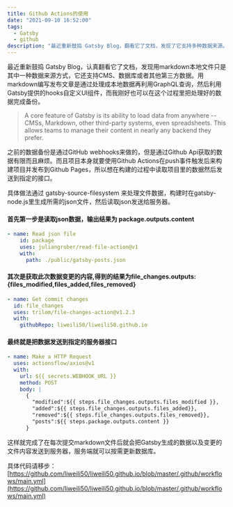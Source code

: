 ```yaml
---
title: Github Actions的使用
date: "2021-09-10 16:52:00"
tags:
  - Gatsby
  - github
description: "最近重新鼓捣 Gatsby Blog，翻看它了文档，发现了它支持多种数据来源。虽然我是采用markdown编写，处理成本地数据再利用GraphQL查询，这就利用了Gatsby提供的hooks，刚好在这里可以让我用来把数据提交到数据库。"
---
```


最近重新鼓捣 Gatsby Blog，认真翻看它了文档，发现用markdown本地文件只是其中一种数据来源方式，它还支持CMS、数据库或者其他第三方数据。用markdown编写发布文章是通过处理成本地数据再利用GraphQL查询，然后利用Gatsby提供的hooks自定义UI组件，而我刚好也可以在这个过程里把处理好的数据完成备份。

> A core feature of Gatsby is its ability to load data from anywhere -- CMSs, Markdown, other third-party systems, even spreadsheets. This allows teams to manage their content in nearly any backend they prefer.

之前的数据备份是通过GitHub webhooks来做的，但是通过Github Api获取的数据有限而且麻烦。而且项目本身就要使用Github Actions在push事件触发后来构建项目并发布到Github Pages，所以想在构建的过程中读取项目里的数据然后发送到指定的接口。

具体做法通过 gatsby-source-filesystem 来处理文件数据，构建时在gatsby-node.js里生成所需的json文件，然后读取json发送给服务器。

#### 首先第一步是读取json数据，输出结果为 package.outputs.content

```yml
- name: Read json file
    id: package
    uses: juliangruber/read-file-action@v1
    with:
      path: ./public/gatsby-posts.json
```

#### 其次是获取此次数据变更的内容,得到的结果为file_changes.outputs:{files_modified,files_added,files_removed}

```yml
- name: Get commit changes
  id: file_changes
  uses: trilom/file-changes-action@v1.2.3
  with:
    githubRepo: liweili50/liweili50.github.io
```
#### 最终就是把数据发送到指定的服务器接口

```yml
- name: Make a HTTP Request
  uses: actionsflow/axios@v1
  with:
    url: ${{ secrets.WEBHOOK_URL }}
    method: POST
    body: |
      {
        "modified":${{ steps.file_changes.outputs.files_modified }},
        "added":${{ steps.file_changes.outputs.files_added}},
        "removed":${{ steps.file_changes.outputs.files_removed}},
        "posts":${{ steps.package.outputs.content }}
      }
```

这样就完成了在每次提交markdown文件后就会把Gatsby生成的数据以及变更的文件内容发送到服务器，服务端就可以按需更新数据库。

具体代码请移步：[https://github.com/liweili50/liweili50.github.io/blob/master/.github/workflows/main.yml](https://github.com/liweili50/liweili50.github.io/blob/master/.github/workflows/main.yml)

